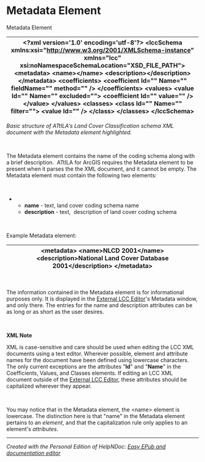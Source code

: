 # Metadata Element

Metadata Element

| \<?xml version='1.0' encoding='utf-8'?\> \<lccSchema xmlns:xsi="http://www.w3.org/2001/XMLSchema-instance" xmlns="lcc" xsi:noNamespaceSchemaLocation="XSD\_FILE\_PATH"\> \<metadata\> \<name\>\</name\> \<description\>\</description\> \</metadata\> \<coefficients\> \<coefficient Id="" Name="" fieldName="" method="" /\> \</coefficients\> \<values\> \<value Id="" Name="" excluded=""\> \<coefficient Id="" value="" /\> \</value\> \</values\> \<classes\> \<class Id="" Name="" filter=""\> \<value Id="" /\> \</class\> \</classes\> \</lccSchema\> |
| --- |


*Basic structure of ATtILA's Land Cover Classification schema XML document with the Metadata element highlighted.*

&nbsp;

The Metadata element contains the name of the coding schema along with a brief description.&nbsp; ATtILA for ArcGIS requires the Metadata element to be present when it parses the the XML document, and it cannot be empty. The Metadata element must contain the following two elements:

&nbsp;

* &nbsp;
  * **name** - text, land cover coding schema name
  * **description** - text,&nbsp; description of land cover coding schema

&nbsp;

Example Metadata element:

| \<metadata\> \<name\>NLCD 2001\</name\> \<description\>National Land Cover Database 2001\</description\> \</metadata\> |
| --- |


&nbsp;

The information contained in the Metadata element is for informational purposes only. It is displayed in the [External LCC Editor](<ExternalLCCEditor.md>)'s Metadata window, and only there. The entries for the name and description attributes can be as long or as short as the user desires.

&nbsp;

**XML Note**

XML is case-sensitive and care should be used when editing the LCC XML documents using a text editor. Wherever possible, element and attribute names for the document have been defined using lowercase characters. The only current exceptions are the attributes "**Id**" and "**Name**" in the Coefficients, Values, and Classes elements. If editing an LCC XML document outside of the [External LCC Editor](<ExternalLCCEditor.md>), these attributes should be capitalized wherever they appear.

&nbsp;

You may notice that in the Metadata element, the \<name\> element is lowercase. The distinction here is that "name" in the Metadata element pertains to an *element*, and that the capitalization rule only applies to an element's *attributes*.

***
_Created with the Personal Edition of HelpNDoc: [Easy EPub and documentation editor](<https://www.helpndoc.com>)_
